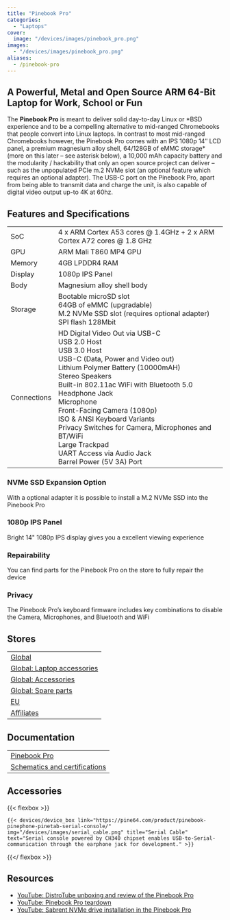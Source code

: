```yaml
---
title: "Pinebook Pro"
categories: 
  - "Laptops"
cover: 
  image: "/devices/images/pinebook_pro.png"
images:
  - "/devices/images/pinebook_pro.png"
aliases:
  - /pinebook-pro
---
```


## A Powerful, Metal and Open Source ARM 64-Bit Laptop for Work, School or Fun

The **Pinebook Pro** is meant to deliver solid day-to-day Linux or \*BSD experience and to be a compelling alternative to mid-ranged Chromebooks that people convert into Linux laptops. In contrast to most mid-ranged Chromebooks however, the Pinebook Pro comes with an IPS 1080p 14″ LCD panel, a premium magnesium alloy shell, 64/128GB of eMMC storage* (more on this later – see asterisk below), a 10,000 mAh capacity battery and the modularity / hackability that only an open source project can deliver – such as the unpopulated PCIe m.2 NVMe slot (an optional feature which requires an optional adapter). The USB-C port on the Pinebook Pro, apart from being able to transmit data and charge the unit, is also capable of digital video output up-to 4K at 60hz.

## Features and Specifications

|     |     |
| --- | --- |
| SoC | 4 x ARM Cortex A53 cores @ 1.4GHz  +  2 x ARM Cortex A72 cores @ 1.8 GHz  |
| GPU | ARM Mali T860 MP4 GPU |
| Memory | 4GB LPDDR4 RAM |
| Display | 1080p IPS Panel |
| Body | Magnesium alloy shell body |
| Storage | Bootable microSD slot <br> 64GB of eMMC (upgradable) <br> M.2 NVMe SSD slot (requires optional adapter) <br> SPI flash 128Mbit |
| Connections | HD Digital Video Out via USB-C <br> USB 2.0 Host <br> USB 3.0 Host <br> USB-C (Data, Power and Video out) <br> Lithium Polymer Battery (10000mAH) <br> Stereo Speakers <br> Built-in 802.11ac WiFi with Bluetooth 5.0 <br> Headphone Jack <br> Microphone <br> Front-Facing Camera (1080p) <br> ISO & ANSI Keyboard Variants <br> Privacy Switches for Camera, Microphones and BT/WiFi <br> Large Trackpad <br> UART Access via Audio Jack <br> Barrel Power (5V 3A) Port |

### NVMe SSD Expansion Option
With a optional adapter it is possible to install a M.2 NVMe SSD into the Pinebook Pro

### 1080p IPS Panel
Bright 14" 1080p IPS display gives you a excellent viewing experience

### Repairability
You can find parts for the Pinebook Pro on the store to fully repair the device

### Privacy
The Pinebook Pro’s keyboard firmware includes key combinations to disable the Camera, Microphones, and Bluetooth and WiFi

## Stores

|     |
| --- |
| [Global](https://pine64.com/product-category/pinebook-pro/) |
| [Global: Laptop accessories](https://pine64.com/product-category/laptop-accessories/) |
| [Global: Accessories](https://pine64.com/product-category/pinebook-pro-accessories/) |
| [Global: Spare parts](https://pine64.com/product-category/pinebook-pro-spare-parts/) |
| [EU](https://pine64eu.com/product-category/devices/laptops/) |
| [Affiliates](/affiliates/) |

## Documentation

|     |
| --- |
| [Pinebook Pro](/documentation/Pinebook_Pro/) |
| [Schematics and certifications](/documentation/Pinebook_Pro/Further_information/Schematics_and_certifications/) |

## Accessories
{{< flexbox >}}

    {{< devices/device_box link="https://pine64.com/product/pinebook-pinephone-pinetab-serial-console/" img="/devices/images/serial_cable.png" title="Serial Cable" text="Serial console powered by CH340 chipset enables USB-to-Serial-communication through the earphone jack for development." >}}

{{</ flexbox >}}

## Resources

* [YouTube: DistroTube unboxing and review of the Pinebook Pro](https://www.youtube.com/watch?v=l6dGeRUt4dg)
* [YouTube: Pinebook Pro teardown](https://www.youtube.com/watch?v=omhmO6a8NJ0)
* [YouTube: Sabrent NVMe drive installation in the Pinebook Pro](https://www.youtube.com/watch?v=cJJBJ4XqpOI)
